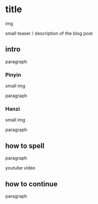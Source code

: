 # title

img

small teaser / description of the blog post

## intro

paragraph

### Pinyin

small img

paragraph

### Hanzi

small img

paragraph

## how to spell

paragraph

youtube video

## how to continue

paragraph

